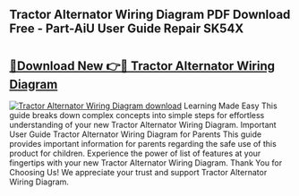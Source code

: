 ## Tractor Alternator Wiring Diagram PDF Download Free - Part-AiU User Guide Repair SK54X

# <h2><a href="http://dfuoyh.blite.top/?on=Tractor+Alternator+Wiring+Diagram">🔗Download New 👉🔴 Tractor Alternator Wiring Diagram</a></h2>

[![Tractor Alternator Wiring Diagram download](https://i.imgur.com/lujVjoI.png)](http://dfuoyh.blite.top/?on=Tractor+Alternator+Wiring+Diagram)
Learning Made Easy This guide breaks down complex concepts into simple steps for effortless understanding of your new Tractor Alternator Wiring Diagram. Important User Guide Tractor Alternator Wiring Diagram for Parents This guide provides important information for parents regarding the safe use of this product for children. Experience the power of list of features at your fingertips with your new Tractor Alternator Wiring Diagram. Thank You for Choosing Us! We appreciate your trust and support Tractor Alternator Wiring Diagram.
